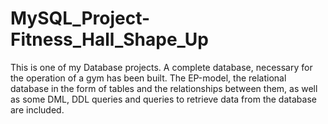 # MySQL_Project-Fitness_Hall_Shape_Up
This is one of my Database projects. A complete database, necessary for the operation of a gym has been built. The EР-model, the relational database in the form of tables and the relationships between them, as well as some DML, DDL queries and queries to retrieve data from the database are included.
